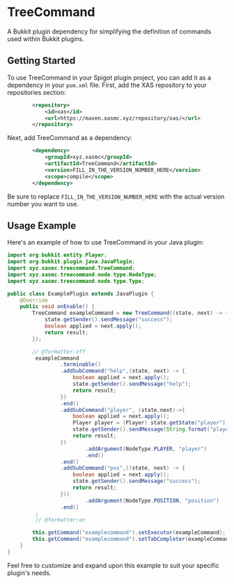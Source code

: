 # TreeCommand

A Bukkit plugin dependency for simplifying the definition of commands used within Bukkit plugins.

## Getting Started

To use TreeCommand in your Spigot plugin project, you can add it as a dependency in your `pom.xml` file. First, add the XAS repository to your repositories section:

```xml
        <repository>
            <id>xas</id>
            <url>https://maven.xasmc.xyz/repository/xas/</url>
        </repository>
```

Next, add TreeCommand as a dependency:

```xml
        <dependency>
            <groupId>xyz.xasmc</groupId>
            <artifactId>TreeCommand</artifactId>
            <version>FILL_IN_THE_VERSION_NUMBER_HERE</version>
            <scope>compile</scope>
        </dependency>
```

Be sure to replace `FILL_IN_THE_VERSION_NUMBER_HERE` with the actual version number you want to use.

## Usage Example

Here's an example of how to use TreeCommand in your Java plugin:

```java
import org.bukkit.entity.Player;
import org.bukkit.plugin.java.JavaPlugin;
import xyz.xasmc.treecommand.TreeCommand;
import xyz.xasmc.treecommand.node.type.NodeType;
import xyz.xasmc.treecommand.node.type.Type;

public class ExamplePlugin extends JavaPlugin {
    @Override
    public void onEnable() {
        TreeCommand exampleCommand = new TreeCommand((state, next) -> {
            state.getSender().sendMessage("success");
            boolean applied = next.apply();
            return result;
        });

        // @formatter:off
         exampleCommand
                 .terminable()
                 .addSubCommand("help",(state, next) -> {
                     boolean applied = next.apply();
                     state.getSender().sendMessage("help");
                     return result;
                 })
                 .end()
                 .addSubCommand("player", (state,next)->{
                     boolean applied = next.apply();
                     Player player = (Player) state.getState("player");
                     state.getSender().sendMessage(String.format("player: %s, uuid: %s", player.getName(), player.getUniqueId()));
                     return result;
                 })
                         .addArgument(NodeType.PLAYER, "player")
                         .end()
                 .end()
                 .addSubCommand("pos",((state, next) -> {
                     boolean applied = next.apply();
                     state.getSender().sendMessage("success");
                     return result;
                 }))
                         .addArgument(NodeType.POSITION, "position")
                 .end()
         ;
         // @formatter:on

        this.getCommand("examplecommand").setExecutor(exampleCommand);
        this.getCommand("examplecommand").setTabCompleter(exampleCommand);
    }
}
```

Feel free to customize and expand upon this example to suit your specific plugin's needs.
